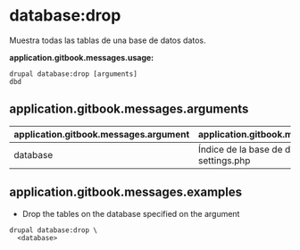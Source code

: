 # database:drop
Muestra todas las tablas de una base de datos datos.

**application.gitbook.messages.usage:**
```
drupal database:drop [arguments]
dbd
```

## application.gitbook.messages.arguments
application.gitbook.messages.argument | application.gitbook.messages.details
---------|-------------
database | Índice de la base de datos del settings.php

## application.gitbook.messages.examples
* Drop the tables on the database specified on the argument
```
drupal database:drop \
  <database>
```

